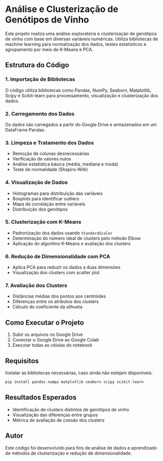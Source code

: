 # Análise e Clusterização de Genótipos de Vinho

Este projeto realiza uma análise exploratória e clusterização de genótipos de vinho com base em diversas variáveis numéricas. Utiliza bibliotecas de machine learning para normalização dos dados, testes estatísticos e agrupamento por meio de K-Means e PCA.

## Estrutura do Código

### 1. Importação de Bibliotecas
O código utiliza bibliotecas como Pandas, NumPy, Seaborn, Matplotlib, Scipy e Scikit-learn para processamento, visualização e clusterização dos dados.

### 2. Carregamento dos Dados
Os dados são carregados a partir do Google Drive e armazenados em um DataFrame Pandas.

### 3. Limpeza e Tratamento dos Dados
- Remoção de colunas desnecessárias
- Verificação de valores nulos
- Análise estatística básica (média, mediana e moda)
- Teste de normalidade (Shapiro-Wilk)

### 4. Visualização de Dados
- Histogramas para distribuição das variáveis
- Boxplots para identificar outliers
- Mapa de correlação entre variáveis
- Distribuição dos genótipos

### 5. Clusterização com K-Means
- Padronização dos dados usando `StandardScaler`
- Determinação do número ideal de clusters pelo método Elbow
- Aplicação do algoritmo K-Means e avaliação dos clusters

### 6. Redução de Dimensionalidade com PCA
- Aplica PCA para reduzir os dados a duas dimensões
- Visualização dos clusters com scatter plot

### 7. Avaliação dos Clusters
- Distâncias médias dos pontos aos centróides
- Diferenças entre os atributos dos clusters
- Cálculo do coeficiente da silhueta

## Como Executar o Projeto
1. Subir os arquivos no Google Drive
2. Conectar o Google Drive ao Google Colab
3. Executar todas as células do notebook

## Requisitos
Instalar as bibliotecas necessárias, caso ainda não estejam disponíveis:
```md
pip install pandas numpy matplotlib seaborn scipy scikit-learn
```

## Resultados Esperados
- Identificação de clusters distintos de genótipos de vinho
- Visualização das diferenças entre grupos
- Métrica de avaliação de coesão dos clusters

## Autor
Este código foi desenvolvido para fins de análise de dados e aprendizado de métodos de clusterização e redução de dimensionalidade.

